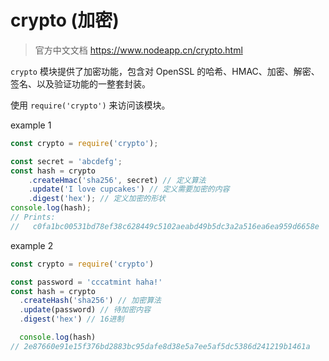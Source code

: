 # crypto (加密)

> 官方中文文档 https://www.nodeapp.cn/crypto.html

`crypto` 模块提供了加密功能，包含对 OpenSSL 的哈希、HMAC、加密、解密、签名、以及验证功能的一整套封装。

使用 `require('crypto')` 来访问该模块。

example 1

```js
const crypto = require('crypto');

const secret = 'abcdefg';
const hash = crypto
	.createHmac('sha256', secret) // 定义算法
    .update('I love cupcakes') // 定义需要加密的内容
    .digest('hex'); // 定义加密的形状
console.log(hash);
// Prints:
//   c0fa1bc00531bd78ef38c628449c5102aeabd49b5dc3a2a516ea6ea959d6658e
```



example 2

```js
const crypto = require('crypto')

const password = 'cccatmint haha!'
const hash = crypto
  .createHash('sha256') // 加密算法
  .update(password) // 待加密内容
  .digest('hex') // 16进制

  console.log(hash)
// 2e87660e91e15f376bd2883bc95dafe8d38e5a7ee5af5dc5386d241219b1461a
```

